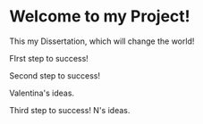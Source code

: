 # Welcome to my Project!

This my Dissertation, which will change the world!

FIrst step to success!

Second step to success!

Valentina's ideas.

Third step to success!
N's ideas.
